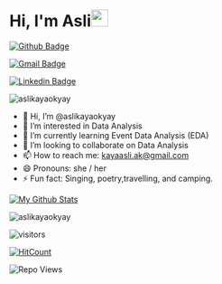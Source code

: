 <h1 align="left">Hi, I'm Asli<img src="https://raw.githubusercontent.com/iampavangandhi/iampavangandhi/master/gifs/Hi.gif" width="30px">
</h1>

[![Github Badge](https://img.shields.io/badge/-aslikayaokyay-000000?style=flat&logo=Github&logoColor=white)](https://github.com/aslikayaokyay "Follow on Github")

[![Gmail Badge](https://img.shields.io/badge/-kayaasli.ak@gmail.com-c14438?style=flat&logo=Gmail&logoColor=white)](mailto:kayaasli.ak@gmail.com "Connect via Email")

[![Linkedin Badge](https://img.shields.io/badge/-aslikayaokyay-0072b1?style=flat&logo=Linkedin&logoColor=white)](https://www.linkedin.com/in/aslikayaokyay "Connect on LinkedIn")

<p align="left"> <img src="https://komarev.com/ghpvc/?username=aslikayaokyay" alt="aslikayaokyay" /> </p>

- 👋 Hi, I’m @aslikayaokyay
- 👀 I’m interested in Data Analysis
- 🌱 I’m currently learning Event Data Analysis (EDA)
- 💞️ I’m looking to collaborate on Data Analysis
- 📫 How to reach me: kayaasli.ak@gmail.com
- 😄 Pronouns: she / her
- ⚡ Fun fact: Singing, poetry,travelling, and camping.

[![My Github Stats](https://github-readme-stats.vercel.app/api?username=aslikayaokyay&show_icons=true&title_color=fff&icon_color=79ff97&text_color=9f9f9f&bg_color=151515)](https://github.com/aslikayaokyay)

<p><img align="center" src="https://github-readme-stats.vercel.app/api/top-langs/?username=aslikayaokyay&layout=compact&hide=html" alt="aslikayaokyay" />
</p>

![visitors](https://visitor-badge.glitch.me/badge?page_id=aslikayaokyay.aslikayaokyay)

[![HitCount](http://hits.dwyl.com/samujjwaal/samujjwaal.svg)](http://hits.dwyl.com/aslikayaokyay/aslikayaokyay)

![Repo Views](https://views.whatilearened.today/views/github/aslikayaokyay/aslikayaokyay.svg?cache=remove)

